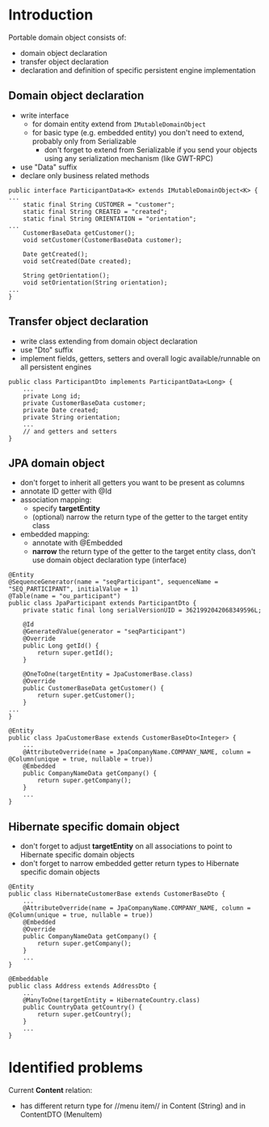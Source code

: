 # Introduction #

Portable domain object consists of:

  * domain object declaration
  * transfer object declaration
  * declaration and definition of specific persistent engine implementation

## Domain object declaration ##

  * write interface
    * for domain entity extend from `IMutableDomainObject`
    * for basic type (e.g. embedded entity) you don't need to extend, probably only from Serializable
      * don't forget to extend from Serializable if you send your objects using any serialization mechanism (like GWT-RPC)
  * use "Data" suffix
  * declare only business related methods

```
public interface ParticipantData<K> extends IMutableDomainObject<K> {
...
    static final String CUSTOMER = "customer";
    static final String CREATED = "created";
    static final String ORIENTATION = "orientation";
...
    CustomerBaseData getCustomer();
    void setCustomer(CustomerBaseData customer);

    Date getCreated();
    void setCreated(Date created);

    String getOrientation();
    void setOrientation(String orientation);
...
}

```

## Transfer object declaration ##

  * write class extending from domain object declaration
  * use "Dto" suffix
  * implement fields, getters, setters and overall logic available/runnable on all persistent engines

```
public class ParticipantDto implements ParticipantData<Long> {
    ...
    private Long id;
    private CustomerBaseData customer;
    private Date created;
    private String orientation;
    ...
    // and getters and setters
}

```

## JPA domain object ##

  * don't forget to inherit all getters you want to be present as columns
  * annotate ID getter with @Id
  * association mapping:
    * specify **targetEntity**
    * (optional) narrow the return type of the getter to the target entity class
  * embedded mapping:
    * annotate with @Embedded
    * **narrow** the return type of the getter to the target entity class, don't use domain object declaration type (interface)

```
@Entity
@SequenceGenerator(name = "seqParticipant", sequenceName = "SEQ_PARTICIPANT", initialValue = 1)
@Table(name = "ou_participant")
public class JpaParticipant extends ParticipantDto {
	private static final long serialVersionUID = 3621992042068349596L;

	@Id
	@GeneratedValue(generator = "seqParticipant")
	@Override
	public Long getId() {
		return super.getId();
	}

	@OneToOne(targetEntity = JpaCustomerBase.class)
	@Override
	public CustomerBaseData getCustomer() {
		return super.getCustomer();
	}
...
}

```

```
@Entity
public class JpaCustomerBase extends CustomerBaseDto<Integer> {
    ...
	@AttributeOverride(name = JpaCompanyName.COMPANY_NAME, column = @Column(unique = true, nullable = true))
	@Embedded
	public CompanyNameData getCompany() {
		return super.getCompany();
	}
    ...
}

```

## Hibernate specific domain object ##

  * don't forget to adjust **targetEntity** on all associations to point to Hibernate specific domain objects
  * don't forget to narrow embedded getter return types to Hibernate specific domain objects

```
@Entity
public class HibernateCustomerBase extends CustomerBaseDto {
    ...
	@AttributeOverride(name = JpaCompanyName.COMPANY_NAME, column = @Column(unique = true, nullable = true))
	@Embedded
	@Override
	public CompanyNameData getCompany() {
		return super.getCompany();
	}
    ...
}

```

```
@Embeddable
public class Address extends AddressDto {
    ...
	@ManyToOne(targetEntity = HibernateCountry.class)
	public CountryData getCountry() {
		return super.getCountry();
	}
    ...
}

```

# Identified problems #

Current **Content** relation:
  * has different return type for //menu item// in Content (String) and in ContentDTO (MenuItem)